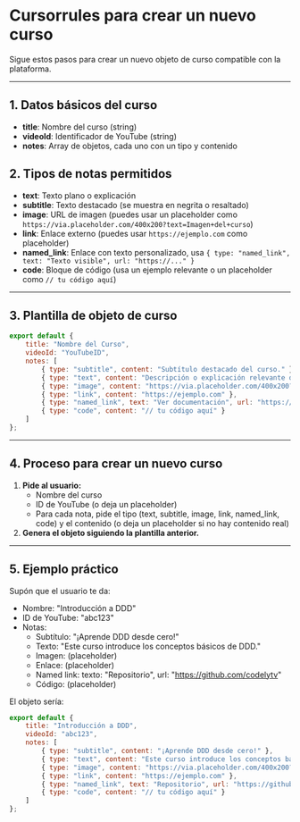 # Cursorrules para crear un nuevo curso

Sigue estos pasos para crear un nuevo objeto de curso compatible con la plataforma.

---

## 1. Datos básicos del curso
- **title**: Nombre del curso (string)
- **videoId**: Identificador de YouTube (string)
- **notes**: Array de objetos, cada uno con un tipo y contenido

## 2. Tipos de notas permitidos
- **text**: Texto plano o explicación
- **subtitle**: Texto destacado (se muestra en negrita o resaltado)
- **image**: URL de imagen (puedes usar un placeholder como `https://via.placeholder.com/400x200?text=Imagen+del+curso`)
- **link**: Enlace externo (puedes usar `https://ejemplo.com` como placeholder)
- **named_link**: Enlace con texto personalizado, usa `{ type: "named_link", text: "Texto visible", url: "https://..." }`
- **code**: Bloque de código (usa un ejemplo relevante o un placeholder como `// tu código aquí`)

---

## 3. Plantilla de objeto de curso

```js
export default {
    title: "Nombre del Curso",
    videoId: "YouTubeID",
    notes: [
        { type: "subtitle", content: "Subtítulo destacado del curso." },
        { type: "text", content: "Descripción o explicación relevante del curso." },
        { type: "image", content: "https://via.placeholder.com/400x200?text=Imagen+del+curso" },
        { type: "link", content: "https://ejemplo.com" },
        { type: "named_link", text: "Ver documentación", url: "https://ejemplo.com/doc" },
        { type: "code", content: "// tu código aquí" }
    ]
};
```

---

## 4. Proceso para crear un nuevo curso

1. **Pide al usuario:**
   - Nombre del curso
   - ID de YouTube (o deja un placeholder)
   - Para cada nota, pide el tipo (text, subtitle, image, link, named_link, code) y el contenido (o deja un placeholder si no hay contenido real)
2. **Genera el objeto siguiendo la plantilla anterior.**

---

## 5. Ejemplo práctico

Supón que el usuario te da:
- Nombre: "Introducción a DDD"
- ID de YouTube: "abc123"
- Notas:
  - Subtítulo: "¡Aprende DDD desde cero!"
  - Texto: "Este curso introduce los conceptos básicos de DDD."
  - Imagen: (placeholder)
  - Enlace: (placeholder)
  - Named link: texto: "Repositorio", url: "https://github.com/codelytv"
  - Código: (placeholder)

El objeto sería:

```js
export default {
    title: "Introducción a DDD",
    videoId: "abc123",
    notes: [
        { type: "subtitle", content: "¡Aprende DDD desde cero!" },
        { type: "text", content: "Este curso introduce los conceptos básicos de DDD." },
        { type: "image", content: "https://via.placeholder.com/400x200?text=Imagen+del+curso" },
        { type: "link", content: "https://ejemplo.com" },
        { type: "named_link", text: "Repositorio", url: "https://github.com/codelytv" },
        { type: "code", content: "// tu código aquí" }
    ]
};
``` 